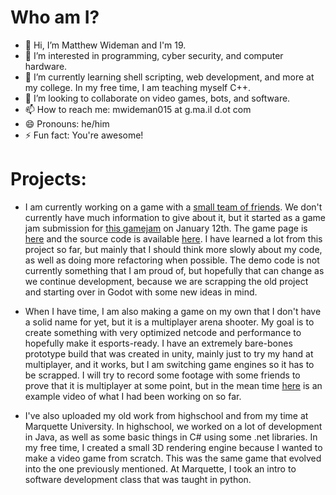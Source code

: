 # Who am I?

- 👋 Hi, I’m Matthew Wideman and I'm 19.
- 👀 I’m interested in programming, cyber security, and computer hardware.
- 🌱 I’m currently learning shell scripting, web development, and more at my college. In my free time, I am teaching myself C++.
- 💞️ I’m looking to collaborate on video games, bots, and software.
- 📫 How to reach me: mwideman015 at g.ma.il d.ot com
- 😄 Pronouns: he/him
- ⚡ Fun fact: You're awesome!
  
# Projects:

- I am currently working on a game with a [small team of friends](https://github.com/plagueremedygames). We don't currently have much information to give about it, but it started as a game jam submission for [this gamejam](https://itch.io/jam/pirate) on January 12th.
  The game page is [here](https://shizbibbit.itch.io/the-investorcist) and the source code is available [here](https://github.com/plagueremedygames/demo-source-code). I have learned a lot from this project so far, but mainly that I should think more slowly about my code, as well as doing more refactoring when possible.
  The demo code is not currently something that I am proud of, but hopefully that can change as we continue development, because we are scrapping the old project and starting over in Godot with some new ideas in mind.
  
- When I have time, I am also making a game on my own that I don't have a solid name for yet, but it is a multiplayer arena shooter. My goal is to create something with very optimized netcode and performance to hopefully make it esports-ready. I have an extremely bare-bones prototype build that was created in unity, mainly just to try my hand at multiplayer, and it works, but I am switching game engines so it has to be scrapped. I will try to record some footage with some friends to prove that it is multiplayer at some point, but in the mean time [here](https://www.youtube.com/watch?v=FEThIFqJUFc) is an example video of what I had been working on so far.

- I've also uploaded my old work from highschool and from my time at Marquette University. In highschool, we worked on a lot of development in Java, as well as some basic things in C# using some .net libraries. In my free time, I created a small 3D rendering engine because I wanted to make a video game from scratch. This was the same game that evolved into the one previously mentioned. At Marquette, I took an intro to software development class that was taught in python.
